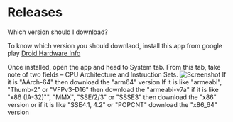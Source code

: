 # Releases
Which version should I download?

To know which version you should downlaod, install this app from google play 
[Droid Hardware Info](https://play.google.com/store/apps/details?id=com.inkwired.droidinfo)

Once installed, open the app and head to System tab. From this tab, take note of two fields – CPU Architecture and Instruction Sets.
![Screenshot](https://imgur.com/a/A2Acexj "Screenshot")
If it is "AArch-64" then download the "arm64" version
If it is like "armeabi", "Thumb-2" or "VFPv3-D16" then download the "armeabi-v7a"
if it is like "x86 (IA-32)"", "MMX", "SSE/2/3" or "SSSE3" then download the "x86" version
or if it is like "SSE4.1, 4.2" or "POPCNT" download the "x86_64" version